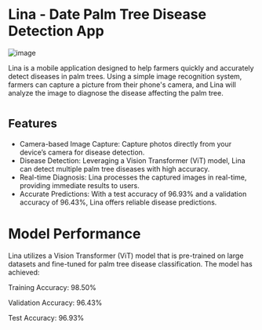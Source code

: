 # Lina - Date Palm Tree Disease Detection App 

![image](https://github.com/user-attachments/assets/69f62c30-663c-417e-95c2-98f83e2257e3)



Lina is a mobile application designed to help farmers quickly and accurately detect diseases in palm trees. Using a simple image recognition system, farmers can capture a picture from their phone's camera, and Lina will analyze the image to diagnose the disease affecting the palm tree.

# <strong><small>Features</small></strong>

- Camera-based Image Capture:
Capture photos directly from your device’s camera for disease detection.
- Disease Detection: 
Leveraging a Vision Transformer (ViT) model, Lina can detect multiple palm tree diseases with high accuracy.
- Real-time Diagnosis:
Lina processes the captured images in real-time, providing immediate results to users.
- Accurate Predictions: 
With a test accuracy of 96.93% and a validation accuracy of 96.43%, Lina offers reliable disease predictions.


# Model Performance
Lina utilizes a Vision Transformer (ViT) model that is pre-trained on large datasets and fine-tuned for palm tree disease classification. The model has achieved:

Training Accuracy: 98.50%

Validation Accuracy: 96.43%

Test Accuracy: 96.93%
